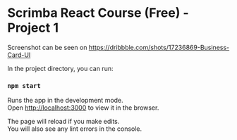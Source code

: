 # Scrimba React Course (Free) - Project 1

Screenshot can be seen on https://dribbble.com/shots/17236869-Business-Card-UI

In the project directory, you can run:

### `npm start`

Runs the app in the development mode.\
Open [http://localhost:3000](http://localhost:3000) to view it in the browser.

The page will reload if you make edits.\
You will also see any lint errors in the console.
